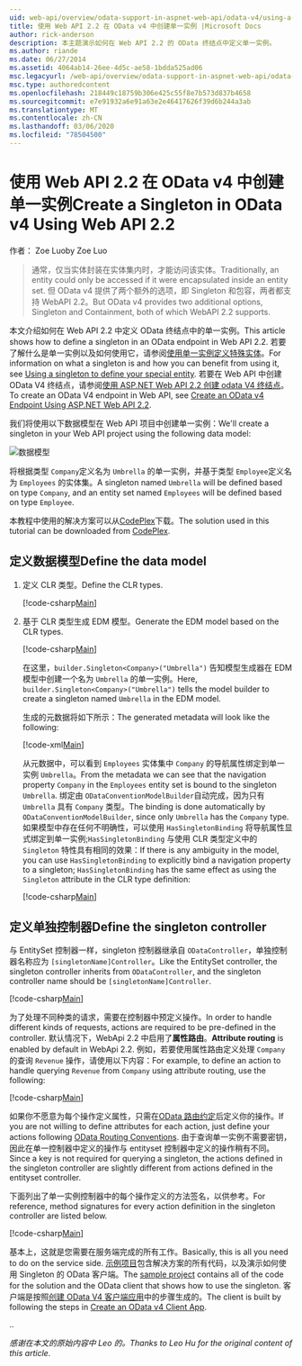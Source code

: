 ```yaml
---
uid: web-api/overview/odata-support-in-aspnet-web-api/odata-v4/using-a-singleton-in-an-odata-endpoint-in-web-api-22
title: 使用 Web API 2.2 在 OData v4 中创建单一实例 |Microsoft Docs
author: rick-anderson
description: 本主题演示如何在 Web API 2.2 的 OData 终结点中定义单一实例。
ms.author: riande
ms.date: 06/27/2014
ms.assetid: 4064ab14-26ee-4d5c-ae58-1bdda525ad06
msc.legacyurl: /web-api/overview/odata-support-in-aspnet-web-api/odata-v4/using-a-singleton-in-an-odata-endpoint-in-web-api-22
msc.type: authoredcontent
ms.openlocfilehash: 218449c18759b306e425c55f8e7b573d837b4658
ms.sourcegitcommit: e7e91932a6e91a63e2e46417626f39d6b244a3ab
ms.translationtype: MT
ms.contentlocale: zh-CN
ms.lasthandoff: 03/06/2020
ms.locfileid: "78504500"
---
```

# <a name="create-a-singleton-in-odata-v4-using-web-api-22"></a><span data-ttu-id="050dd-103">使用 Web API 2.2 在 OData v4 中创建单一实例</span><span class="sxs-lookup"><span data-stu-id="050dd-103">Create a Singleton in OData v4 Using Web API 2.2</span></span>

<span data-ttu-id="050dd-104">作者： Zoe Luo</span><span class="sxs-lookup"><span data-stu-id="050dd-104">by Zoe Luo</span></span>

> <span data-ttu-id="050dd-105">通常，仅当实体封装在实体集内时，才能访问该实体。</span><span class="sxs-lookup"><span data-stu-id="050dd-105">Traditionally, an entity could only be accessed if it were encapsulated inside an entity set.</span></span> <span data-ttu-id="050dd-106">但 OData v4 提供了两个额外的选项，即 Singleton 和包容，两者都支持 WebAPI 2.2。</span><span class="sxs-lookup"><span data-stu-id="050dd-106">But OData v4 provides two additional options, Singleton and Containment, both of which WebAPI 2.2 supports.</span></span>

<span data-ttu-id="050dd-107">本文介绍如何在 Web API 2.2 中定义 OData 终结点中的单一实例。</span><span class="sxs-lookup"><span data-stu-id="050dd-107">This article shows how to define a singleton in an OData endpoint in Web API 2.2.</span></span> <span data-ttu-id="050dd-108">若要了解什么是单一实例以及如何使用它，请参阅[使用单一实例定义特殊实体](https://blogs.msdn.com/b/odatateam/archive/2014/03/05/use-singleton-to-define-your-special-entity.aspx)。</span><span class="sxs-lookup"><span data-stu-id="050dd-108">For information on what a singleton is and how you can benefit from using it, see [Using a singleton to define your special entity](https://blogs.msdn.com/b/odatateam/archive/2014/03/05/use-singleton-to-define-your-special-entity.aspx).</span></span> <span data-ttu-id="050dd-109">若要在 Web API 中创建 OData V4 终结点，请参阅[使用 ASP.NET Web API 2.2 创建 odata V4 终结点](create-an-odata-v4-endpoint.md)。</span><span class="sxs-lookup"><span data-stu-id="050dd-109">To create an OData V4 endpoint in Web API, see [Create an OData v4 Endpoint Using ASP.NET Web API 2.2](create-an-odata-v4-endpoint.md).</span></span> 

<span data-ttu-id="050dd-110">我们将使用以下数据模型在 Web API 项目中创建单一实例：</span><span class="sxs-lookup"><span data-stu-id="050dd-110">We'll create a singleton in your Web API project using the following data model:</span></span>

![数据模型](using-a-singleton-in-an-odata-endpoint-in-web-api-22/_static/image1.png)

<span data-ttu-id="050dd-112">将根据类型 `Company`定义名为 `Umbrella` 的单一实例，并基于类型 `Employee`定义名为 `Employees` 的实体集。</span><span class="sxs-lookup"><span data-stu-id="050dd-112">A singleton named `Umbrella` will be defined based on type `Company`, and an entity set named `Employees` will be defined based on type `Employee`.</span></span>

<span data-ttu-id="050dd-113">本教程中使用的解决方案可以从[CodePlex](http://aspnet.codeplex.com/sourcecontrol/latest#Samples/WebApi/OData/v4/ODataSingletonSample/)下载。</span><span class="sxs-lookup"><span data-stu-id="050dd-113">The solution used in this tutorial can be downloaded from [CodePlex](http://aspnet.codeplex.com/sourcecontrol/latest#Samples/WebApi/OData/v4/ODataSingletonSample/).</span></span>

## <a name="define-the-data-model"></a><span data-ttu-id="050dd-114">定义数据模型</span><span class="sxs-lookup"><span data-stu-id="050dd-114">Define the data model</span></span>

1. <span data-ttu-id="050dd-115">定义 CLR 类型。</span><span class="sxs-lookup"><span data-stu-id="050dd-115">Define the CLR types.</span></span>

    [!code-csharp[Main](using-a-singleton-in-an-odata-endpoint-in-web-api-22/samples/sample1.cs)]
2. <span data-ttu-id="050dd-116">基于 CLR 类型生成 EDM 模型。</span><span class="sxs-lookup"><span data-stu-id="050dd-116">Generate the EDM model based on the CLR types.</span></span>

    [!code-csharp[Main](using-a-singleton-in-an-odata-endpoint-in-web-api-22/samples/sample2.cs)]

    <span data-ttu-id="050dd-117">在这里，`builder.Singleton<Company>("Umbrella")` 告知模型生成器在 EDM 模型中创建一个名为 `Umbrella` 的单一实例。</span><span class="sxs-lookup"><span data-stu-id="050dd-117">Here, `builder.Singleton<Company>("Umbrella")` tells the model builder to create a singleton named `Umbrella` in the EDM model.</span></span>

    <span data-ttu-id="050dd-118">生成的元数据将如下所示：</span><span class="sxs-lookup"><span data-stu-id="050dd-118">The generated metadata will look like the following:</span></span>

    [!code-xml[Main](using-a-singleton-in-an-odata-endpoint-in-web-api-22/samples/sample3.xml)]

    <span data-ttu-id="050dd-119">从元数据中，可以看到 `Employees` 实体集中 `Company` 的导航属性绑定到单一实例 `Umbrella`。</span><span class="sxs-lookup"><span data-stu-id="050dd-119">From the metadata we can see that the navigation property `Company` in the `Employees` entity set is bound to the singleton `Umbrella`.</span></span> <span data-ttu-id="050dd-120">绑定由 `ODataConventionModelBuilder`自动完成，因为只有 `Umbrella` 具有 `Company` 类型。</span><span class="sxs-lookup"><span data-stu-id="050dd-120">The binding is done automatically by `ODataConventionModelBuilder`, since only `Umbrella` has the `Company` type.</span></span> <span data-ttu-id="050dd-121">如果模型中存在任何不明确性，可以使用 `HasSingletonBinding` 将导航属性显式绑定到单一实例;`HasSingletonBinding` 与使用 CLR 类型定义中的 `Singleton` 特性具有相同的效果：</span><span class="sxs-lookup"><span data-stu-id="050dd-121">If there is any ambiguity in the model, you can use `HasSingletonBinding` to explicitly bind a navigation property to a singleton; `HasSingletonBinding` has the same effect as using the `Singleton` attribute in the CLR type definition:</span></span>

    [!code-csharp[Main](using-a-singleton-in-an-odata-endpoint-in-web-api-22/samples/sample4.cs)]

## <a name="define-the-singleton-controller"></a><span data-ttu-id="050dd-122">定义单独控制器</span><span class="sxs-lookup"><span data-stu-id="050dd-122">Define the singleton controller</span></span>

<span data-ttu-id="050dd-123">与 EntitySet 控制器一样，singleton 控制器继承自 `ODataController`，单独控制器名称应为 `[singletonName]Controller`。</span><span class="sxs-lookup"><span data-stu-id="050dd-123">Like the EntitySet controller, the singleton controller inherits from `ODataController`, and the singleton controller name should be `[singletonName]Controller`.</span></span>

[!code-csharp[Main](using-a-singleton-in-an-odata-endpoint-in-web-api-22/samples/sample5.cs)]

<span data-ttu-id="050dd-124">为了处理不同种类的请求，需要在控制器中预定义操作。</span><span class="sxs-lookup"><span data-stu-id="050dd-124">In order to handle different kinds of requests, actions are required to be pre-defined in the controller.</span></span> <span data-ttu-id="050dd-125">默认情况下，WebApi 2.2 中启用了**属性路由**。</span><span class="sxs-lookup"><span data-stu-id="050dd-125">**Attribute routing** is enabled by default in WebApi 2.2.</span></span> <span data-ttu-id="050dd-126">例如，若要使用属性路由定义处理 `Company` 的查询 `Revenue` 操作，请使用以下内容：</span><span class="sxs-lookup"><span data-stu-id="050dd-126">For example, to define an action to handle querying `Revenue` from `Company` using attribute routing, use the following:</span></span>

[!code-csharp[Main](using-a-singleton-in-an-odata-endpoint-in-web-api-22/samples/sample6.cs)]

<span data-ttu-id="050dd-127">如果你不愿意为每个操作定义属性，只需在[OData 路由约定](../odata-routing-conventions.md)后定义你的操作。</span><span class="sxs-lookup"><span data-stu-id="050dd-127">If you are not willing to define attributes for each action, just define your actions following [OData Routing Conventions](../odata-routing-conventions.md).</span></span> <span data-ttu-id="050dd-128">由于查询单一实例不需要密钥，因此在单一控制器中定义的操作与 entityset 控制器中定义的操作稍有不同。</span><span class="sxs-lookup"><span data-stu-id="050dd-128">Since a key is not required for querying a singleton, the actions defined in the singleton controller are slightly different from actions defined in the entityset controller.</span></span>

<span data-ttu-id="050dd-129">下面列出了单一实例控制器中的每个操作定义的方法签名，以供参考。</span><span class="sxs-lookup"><span data-stu-id="050dd-129">For reference, method signatures for every action definition in the singleton controller are listed below.</span></span>

[!code-csharp[Main](using-a-singleton-in-an-odata-endpoint-in-web-api-22/samples/sample7.cs)]

<span data-ttu-id="050dd-130">基本上，这就是您需要在服务端完成的所有工作。</span><span class="sxs-lookup"><span data-stu-id="050dd-130">Basically, this is all you need to do on the service side.</span></span> <span data-ttu-id="050dd-131">[示例项目](http://aspnet.codeplex.com/sourcecontrol/latest#Samples/WebApi/OData/v4/ODataSingletonSample/)包含解决方案的所有代码，以及演示如何使用 Singleton 的 OData 客户端。</span><span class="sxs-lookup"><span data-stu-id="050dd-131">The [sample project](http://aspnet.codeplex.com/sourcecontrol/latest#Samples/WebApi/OData/v4/ODataSingletonSample/) contains all of the code for the solution and the OData client that shows how to use the singleton.</span></span> <span data-ttu-id="050dd-132">客户端是按照[创建 OData V4 客户端应用](create-an-odata-v4-client-app.md)中的步骤生成的。</span><span class="sxs-lookup"><span data-stu-id="050dd-132">The client is built by following the steps in [Create an OData v4 Client App](create-an-odata-v4-client-app.md).</span></span>

<span data-ttu-id="050dd-133">.</span><span class="sxs-lookup"><span data-stu-id="050dd-133">.</span></span> 

<span data-ttu-id="050dd-134">*感谢在本文的原始内容中 Leo 的。*</span><span class="sxs-lookup"><span data-stu-id="050dd-134">*Thanks to Leo Hu for the original content of this article.*</span></span>
